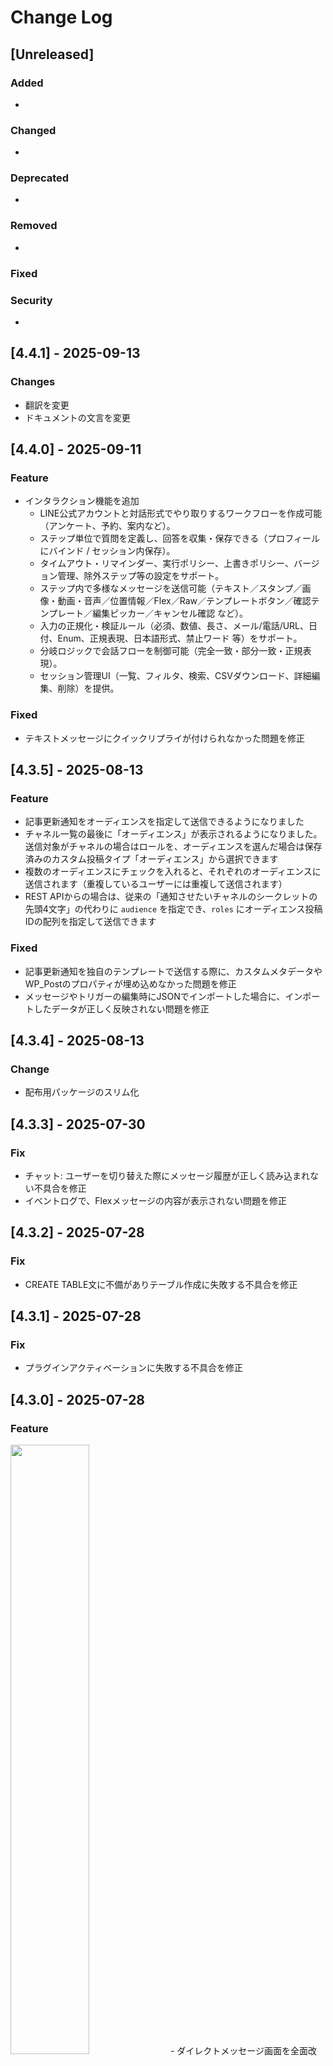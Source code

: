 # Change Log

## [Unreleased]
### Added
- 
### Changed
- 
### Deprecated
- 
### Removed
- 
### Fixed

### Security
- 

## [4.4.1] - 2025-09-13
### Changes
- 翻訳を変更
- ドキュメントの文言を変更

## [4.4.0] - 2025-09-11
### Feature
- インタラクション機能を追加
  - LINE公式アカウントと対話形式でやり取りするワークフローを作成可能（アンケート、予約、案内など）。
  - ステップ単位で質問を定義し、回答を収集・保存できる（プロフィールにバインド / セッション内保存）。
  - タイムアウト・リマインダー、実行ポリシー、上書きポリシー、バージョン管理、除外ステップ等の設定をサポート。
  - ステップ内で多様なメッセージを送信可能（テキスト／スタンプ／画像・動画・音声／位置情報／Flex／Raw／テンプレートボタン／確認テンプレート／編集ピッカー／キャンセル確認 など）。
  - 入力の正規化・検証ルール（必須、数値、長さ、メール/電話/URL、日付、Enum、正規表現、日本語形式、禁止ワード 等）をサポート。
  - 分岐ロジックで会話フローを制御可能（完全一致・部分一致・正規表現）。
  - セッション管理UI（一覧、フィルタ、検索、CSVダウンロード、詳細編集、削除）を提供。

### Fixed
- テキストメッセージにクイックリプライが付けられなかった問題を修正

## [4.3.5] - 2025-08-13
### Feature
- 記事更新通知をオーディエンスを指定して送信できるようになりました
- チャネル一覧の最後に「オーディエンス」が表示されるようになりました。送信対象がチャネルの場合はロールを、オーディエンスを選んだ場合は保存済みのカスタム投稿タイプ「オーディエンス」から選択できます
- 複数のオーディエンスにチェックを入れると、それぞれのオーディエンスに送信されます（重複しているユーザーには重複して送信されます）
- REST APIからの場合は、従来の「通知させたいチャネルのシークレットの先頭4文字」の代わりに `audience` を指定でき、`roles` にオーディエンス投稿IDの配列を指定して送信できます

### Fixed
- 記事更新通知を独自のテンプレートで送信する際に、カスタムメタデータやWP_Postのプロパティが埋め込めなかった問題を修正
- メッセージやトリガーの編集時にJSONでインポートした場合に、インポートしたデータが正しく反映されない問題を修正


## [4.3.4] - 2025-08-13
### Change
- 配布用パッケージのスリム化

## [4.3.3] - 2025-07-30
### Fix
- チャット: ユーザーを切り替えた際にメッセージ履歴が正しく読み込まれない不具合を修正
- イベントログで、Flexメッセージの内容が表示されない問題を修正

## [4.3.2] - 2025-07-28
### Fix
- CREATE TABLE文に不備がありテーブル作成に失敗する不具合を修正

## [4.3.1] - 2025-07-28
### Fix
- プラグインアクティベーションに失敗する不具合を修正

## [4.3.0] - 2025-07-28
### Feature
<img src="/document/static/img/chat/chat_screen.png" width="50%">
- ダイレクトメッセージ画面を全面改良し、各ユーザーとのチャット画面を作成しました。
    - チャネルごとにユーザーを選択し、過去のメッセージの履歴を表示したり、あらたにメッセージを送信できます。
    - 右側のユーザー情報ペインでは、ユーザーのプロフィールやタグ、シナリオ購読情報を一覧でき、編集も行えます。
- チャネル設定画面で、Webhook URLを表示するようにしました。コピーしてLINE Developersの設定画面にコピペできます。

### Change
- データベースバージョンを1.6に更新しました。(設定画面で保存することで、データベースのバージョンアップが行えます)
- イベントログの日時を日本時間からUTCへ変更しました。

## [4.2.2] - 2025-07-15
### Fixed
- プラグインがアクティベーションできなかった問題を修正しました。

## [4.2.1] - 2025-07-14
### Features
- プラグインデータ削除機能を追加しました。
### Fixed
- 投稿通知をロールを指定して送信する際に不要なファイルを読み込もうとして送信できない問題を修正しました。

## [4.2.0] - 2025-06-29
### Changed
- 内部のリファクタリングを行いました。
### Fixed
- デバッグログの出力を抑制

## [4.1.7] - 2025-05-15
### Changed
- プレースホルダーの置換処理をTwigを使用するように変更。これによりTwigに用意されているタグやフィルタを使用できるようになりました。(PHP8.1以上が必要)
- OpenAI APIエンドポイントを設定可能に変更(これにより、OpenAI APIと互換性のあるAPIを使用することが可能になりました。)
- OpenAI API endpoint can now be set. (This allows you to use APIs compatible with OpenAI API.)
- AI応答の使用モデルをリストから自由入力に変更(これにより、任意のモデルが使用可能になりました。)
- AI応答のシステムプロンプトにTwigを使ったプレースホルダーを使用できるようになりました。
- 画像を送信した後に、テキストを送信することで、その画像をAIチャットに入力して画像について質問などができるようになりました。
- ポストバックトリガーでリッチメニュー切り替えの際のIDやステータスを条件に含めることが可能になりました。

### Fixed
- アクションチェインで返り値が数値等の場合、置換できなかった問題を修正
- AI応答の最大トークン数のパラメータをDeprecatedだったmax_tokensからmax_completion_tokensに変更
- メッセージをトリガーにしている場合、画像や位置情報でも反応してしまうバグを修正

## [4.1.6] - 2025-04-11
### Changed
- メッセージ、トリガー、オーディエンス、シナリオなどカスタム投稿タイプで管理しているデータをJSON形式でエクスポート・インポートできるようになりました。
- 上記カスタム投稿タイプのフォームでバリデーションを行うようになりました。

### Fixed
- 一部の条件で正しくフォームが表示されない不具合を修正しました。

## [4.1.5] - 2025-04-06
### Changed
- シナリオ開始、ステータス変更、ステップ実行の各アクションでシナリオを指定する引数名をscenarioからslc_scenario_idに変更
    - アクションチェインでscenarioを指定して注入している場合、修正が必要です。

## [4.1.4] - 2025-04-03
### Added
- LINE IDリストからダイレクトメッセージ画面へ遷移できるように
- LINE IDリストからIDをクリップボードにコピーする機能を追加

### Changed
- メニューの順序を変更

### Fixed
- イベントログからダイレクトメッセージ画面に遷移した時、画面が正しく表示されない不具合を修正

## [4.1.3] - 2025-04-03
### Fixed
- generate-installable-zip.yamlを修正

## [4.1.2] - 2025-04-03
### Fixed
- インストール用ZIPの除外ファイルを修正
- Fixed the exclusion files in the installation ZIP.

## [4.1.1] - 2025-04-03
### Changed
- インストール用ZIPから不要なフォルダを削除し、サイズを減らしました。
- Removed unnecessary folders from the installation ZIP to reduce size.

### Fixed
- ダッシュボードが表示されないバグを修正しました。
- Fixed a bug that caused the dashboard to not display.

## [4.1.0] - 2025-04-03
### Added
- チャネルごとの月次および日次統計を表示するダッシュボード機能を追加しました。
- オーディエンスの対象となるユーザーのLINE ID一覧をダウンロードする機能を追加しました。
- 認識済みのLINE IDを一覧表示するページを追加しました。
- 統計用データベーステーブルの追加 **注意:** このバージョンへのアップデート後、データベースの更新が必要です。

## [4.0.0] - 2025-03-03
### Added
- アクション即時実行機能を追加しました。
- アクションフローを保存しておき、トリガーや即時実行で呼び出せるようになりました。
- シナリオ配信機能を追加しました。
- 送信対象をオーディエンスとして保存しておき、メッセージ送信やシナリオで使用できるようになりました。

## [3.4.0] - 2025-01-15
### Added
- リッチメニューとリッチメニューエイリアスの作成、管理機能を追加
- 個別ユーザーとリッチメニューとのリンクが行えるアクションを追加
- Added ability to create and manage rich menus and rich menu aliases
- Added an action to link individual users to the rich menu

## [3.3.0] - 2025-01-01
### Changed
- ユーザーロールごとに個別のリッチメニューを設定できるようになりました。
- リッチメニューをIDを入力する代わりに、リストから選択できるようになりました。
- Rich menus can now be configured according to user roles.
- Rich menus can now be selected from a list instead of entering an ID.

## [3.2.0] - 2024-10-26
### Added
- Messages saved in the Bulk message screen can now be loaded and used.

## [3.1.0] - 2024-09-13
### Fixed
- Fixed a bug that users with role added with add_role were not found in search

## [3.0.0] - 2024-05-20
### Added
- Save and view event logs
- Bulk distribution of any text
- Send direct messages to LINE users
- Triggered action execution
- Message template creation

### Fixed
- Remove unnecessary comma for substr in setting.php Thnaks for EDYNMD! 

## [2.8.0]
### Added
- Collect LINE user id, language, displayname and profile picture even they hasn't been linked with WordPress user.
### Changed
- Database version. 1.1 to 1.2. Add lineconnect_line_id tabled.

## [2.7.0] - 2023-12-15
### Feat
Feature: Add Filter to GPT Log page.
Feature: You can now choose between button and text link styles.

### Fix
Fix: Fixed a bug that prevented searching from messages in the log.

### Notice
Notice: The database needs to be updated.
